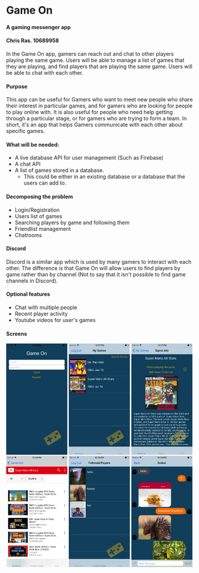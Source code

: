 # Game On
#### A gaming messenger app
#### Chris Ras. 10689958

In the Game On app, gamers can reach out and chat to other players playing the same game. Users will be able to manage a list of games that they are playing, and find players that are playing the same game. Users will be able to chat with each other. 

#### Purpose
This app can be useful for Gamers who want to meet new people who share their interest in particular games, and for gamers who are looking for people to play online with. It is also useful for people who need help getting through a particular stage, or for gamers who are trying to form a team. In short, it's an app that helps Gamers communicate with each other about specific games. 

#### What will be needed:
* A live database API for user management (Such as Firebase)
* A chat API
* A list of games stored in a database.
  * This could be either in an existing database or a database that the users can add to.

#### Decomposing the problem
* Login/Registration
* Users list of games
* Searching players by game and following them
* Friendlist management
* Chatrooms

#### Discord
Discord is a similar app which is used by many gamers to interact with each other. The difference is that Game On will allow users to find players by game rather than by channel (Not to say that it isn't possible to find game channels in Discord). 

#### Optional features
* Chat with multiple people
* Recent player activity
* Youtube videos for user's games

#### Screens
<img src="https://github.com/cmdras/GameOn/blob/master/doc/GameOn%20Screens%20FINAL/LoginScreen.png" alt="Login Screen" width="165" height="300"> <img src="https://github.com/cmdras/GameOn/blob/master/doc/GameOn%20Screens%20FINAL/MyGamesScren.png" alt="My Games Screen" width="165" height="300"> <img src="https://github.com/cmdras/GameOn/blob/master/doc/GameOn%20Screens%20FINAL/GameInfoScreen.png" alt="Game Info Screen" width="165" height="300"> <img src="https://github.com/cmdras/GameOn/blob/master/doc/GameOn%20Screens%20FINAL/YoutubeScreen.png" alt="Youtube Screen" width="165" height="300"> <img src="https://github.com/cmdras/GameOn/blob/master/doc/GameOn%20Screens%20FINAL/FollowedPlayersScreen.png" alt="Followed Players screen" width="165" height="300"> <img src="https://github.com/cmdras/GameOn/blob/master/doc/GameOn%20Screens%20FINAL/ChatScreen.png" alt="Chat Screen" width="165" height="300">
